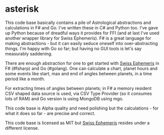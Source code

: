 # asterisk
This code base basically contains a pile of Astrological abstractions and calculations in F# and Go. I've written these in C# and Python too. I've gave up Python because of dreadful ways it provides for FFI (and at last I've used another wrapper library for Swiss Ephemeris). F# is a great language for making abstractions - but it can easily seduce oneself into over-abstracting things. I'm happy with Go so far; but having no GUI tools is let's say measurably saddening.

There are enough abstraction for one to get started with [Swiss Ephemeris](http://www.astro.com/swisseph/) in F# (#fsharp) and Go (#golang). One can calculate a chart, planet hours and some events like start, max and end of angles between planets, in a time period like a month.

For extracting times of angles between planets; in F# a memory resident CSV shaped data source is used, via CSV Type Provider (so it consumes lots of RAM) and Go version is using MongoDB using mgo.

This code base is Alpha quality and need polishing but the calculations - for what it does so far - are precise and correct.

This code base is licensed as MIT but [Swiss Ephemeris](http://www.astro.com/swisseph/) resides under a different license.